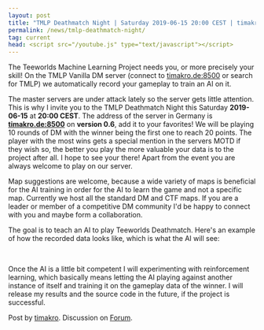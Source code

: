```yaml
---
layout: post
title: "TMLP Deathmatch Night | Saturday 2019-06-15 20:00 CEST | timakro.de:8500"
permalink: /news/tmlp-deathmatch-night/
tag: current
head: <script src="/youtube.js" type="text/javascript"></script>
---
```


The Teeworlds Machine Learning Project needs you, or more precisely your skill! On the TMLP Vanilla DM server (connect to [timakro.de:8500](ddnet:timakro.de:8500) or search for TMLP) we automatically record your gameplay to train an AI on it.

The master servers are under attack lately so the server gets little attention. This is why I invite you to the TMLP Deathmatch Night this Saturday **2019-06-15** at **20:00 CEST**. The address of the server in Germany is **[timakro.de:8500](ddnet:timakro.de:8500)** on **version 0.6**, add it to your favorites! We will be playing 10 rounds of DM with the winner being the first one to reach 20 points. The player with the most wins gets a special mention in the servers MOTD if they wish so, the better you play the more valuable your data is to the project after all. I hope to see your there! Apart from the event you are always welcome to play on our server.

Map suggestions are welcome, because a wide variety of maps is beneficial for the AI training in order for the AI to learn the game and not a specific map. Currently we host all the standard DM and CTF maps. If you are a leader or member of a competitive DM community I'd be happy to connect with you and maybe form a collaboration.

The goal is to teach an AI to play Teeworlds Deathmatch. Here's an example of how the recorded data looks like, which is what the AI will see:
<div class="startvideo"><div class="video-container">
  <div class="ytplayer" data-id="8ocxnWipQDw"></div>
</div></div>
<br>

Once the AI is a little bit competent I will experimenting with reinforcement learning, which basically means letting the AI playing against another instance of itself and training it on the gameplay data of the winner. I will release my results and the source code in the future, if the project is successful.

Post by [timakro](https://timakro.de/). Discussion on [Forum](https://forum.ddnet.tw/viewtopic.php?f=29&t=6821).
